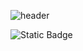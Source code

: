![header](https://capsule-render.vercel.app/api?type=venom&color=auto&height=300&section=header&text=%EC%B6%94%ED%9D%AC%EC%A0%95&fontSize=90)

![Static Badge](https://img.shields.io/badge/instagram-pink?logo=instagram&link=https%3A%2F%2Fwww.instagram.com%2Fchuchuchu_choo%2F)

